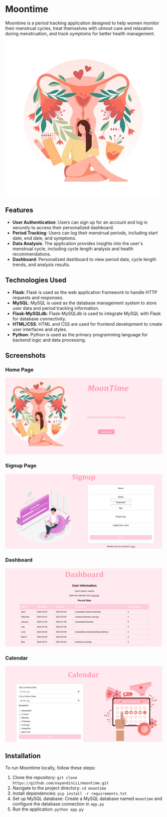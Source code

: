 # Moontime

Moontime is a period tracking application designed to help women monitor their menstrual cycles, treat themselves with utmost care and relaxation during menstruation, and track symptoms for better health management.

![Moontime Logo](/static/images/4274784.png)

## Features

- **User Authentication**: Users can sign up for an account and log in securely to access their personalized dashboard.
- **Period Tracking**: Users can log their menstrual periods, including start date, end date, and symptoms.
- **Data Analysis**: The application provides insights into the user's menstrual cycle, including cycle length analysis and health recommendations.
- **Dashboard**: Personalized dashboard to view period data, cycle length trends, and analysis results.

## Technologies Used

- **Flask**: Flask is used as the web application framework to handle HTTP requests and responses.
- **MySQL**: MySQL is used as the database management system to store user data and period tracking information.
- **Flask-MySQLdb**: Flask-MySQLdb is used to integrate MySQL with Flask for database connectivity.
- **HTML/CSS**: HTML and CSS are used for frontend development to create user interfaces and styles.
- **Python**: Python is used as the primary programming language for backend logic and data processing.

## Screenshots

### Home Page
![Home Page](/static/images/home.png)

### Signup Page
![Signup Page](/static/images/signup.png)

### Dashboard
![Dashboard](/static/images/board.png)

### Calendar
![Calendar](/static/images/calendar.png)

## Installation

To run Moontime locally, follow these steps:

1. Clone the repository: `git clone https://github.com/nayandiniii/moontime.git`
2. Navigate to the project directory: `cd moontime`
3. Install dependencies: `pip install -r requirements.txt`
4. Set up MySQL database: Create a MySQL database named `moontime` and configure the database connection in `app.py`
5. Run the application: `python app.py`


